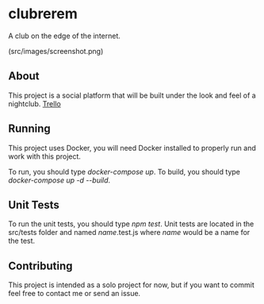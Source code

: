 # clubrerem
A club on the edge of the internet.

(src/images/screenshot.png)

## About
This project is a social platform that will be built under the look and feel of a nightclub.
[Trello](https://trello.com/b/L4cNPRYd/club-rerem)

## Running
This project uses Docker, you will need Docker installed to properly run and work with this project.

To run, you should type *docker-compose up*.
To build, you should type *docker-compose up -d --build*.

## Unit Tests
To run the unit tests, you should type *npm test*. Unit tests are located in the src/tests folder and named *name*.test.js where *name*
would be a name for the test.

## Contributing
This project is intended as a solo project for now, but if you want to commit feel free to contact me or send an issue.